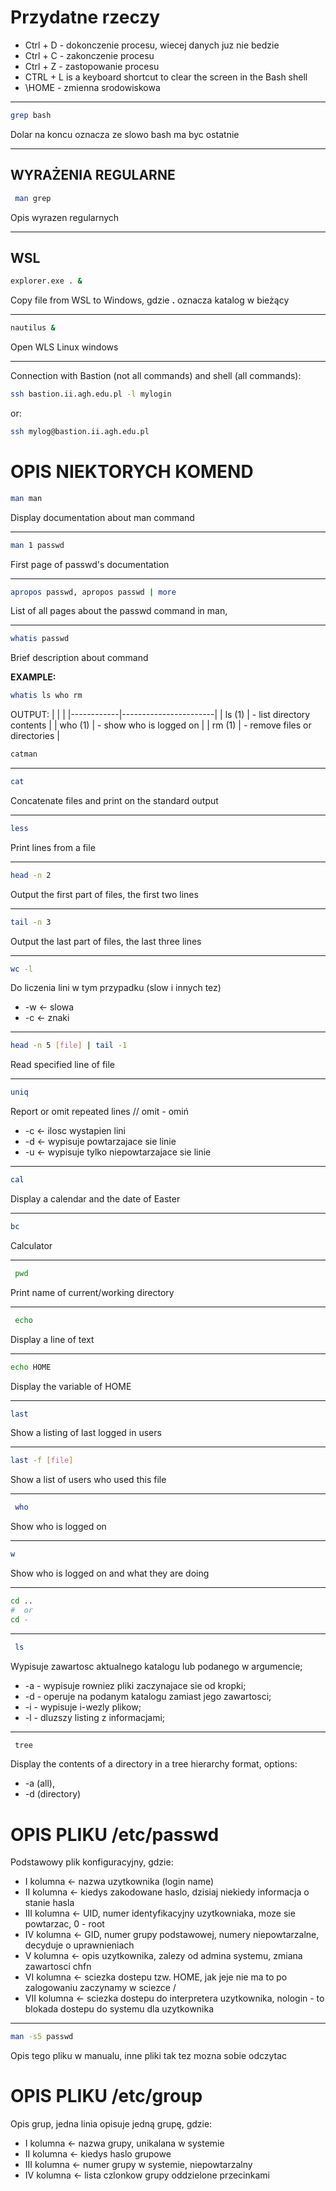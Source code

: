 # Przydatne rzeczy

- Ctrl + D - dokonczenie procesu, wiecej danych juz nie bedzie 
- Ctrl + C - zakonczenie procesu 
- Ctrl + Z - zastopowanie procesu 
- CTRL + L is a keyboard shortcut to clear the screen in the Bash shell
- \HOME - zmienna srodowiskowa 

-----------------

```bash
grep bash 
```
Dolar na koncu oznacza ze slowo bash ma byc ostatnie

-----------------

## WYRAŻENIA REGULARNE
```bash
 man grep 
 ```

 Opis wyrazen regularnych 

 -----------------

## WSL
```bash
explorer.exe . & 
```
Copy file from WSL to Windows, gdzie **.** oznacza katalog w bieżący

-----------------

```bash
nautilus &
```
Open WLS Linux windows

-----------------

Connection with Bastion (not all commands) and shell (all commands):
```bash 
ssh bastion.ii.agh.edu.pl -l mylogin
```
or:
```bash 
ssh mylog@bastion.ii.agh.edu.pl
```


# OPIS NIEKTORYCH KOMEND 
```bash
man man
```

Display documentation about man command 

-----------------
```bash
man 1 passwd
```
First page of passwd's documentation

-----------------
```bash
apropos passwd, apropos passwd | more 
```

List of all pages about the passwd command in man,

-----------------
```bash
whatis passwd 
```

Brief description about command

**EXAMPLE:**
```bash
whatis ls who rm
```
OUTPUT:
| | |
|------------|-----------------------|
| ls (1)     |          - list directory contents |
| who (1)     |         - show who is logged on |
| rm (1)     |          - remove files or directories |

```bash
catman  
```
-----------------
```bash
cat 
```
Concatenate files and print on the standard output

-----------------

```bash
less
```
Print lines from a file 

-----------------

```bash
head -n 2 
```
Output the first part of files, the first two lines

-----------------

```bash
tail -n 3 
```
Output the last part of files, the last three lines 

-----------------

```bash
wc -l 
```
Do liczenia lini w tym przypadku (slow i innych tez) 
   -  -w <- slowa 
   -  -c <- znaki

-----------------
```bash
head -n 5 [file] | tail -1 
```
Read specified line of file 

-----------------
```bash
uniq 
```
Report or omit repeated lines // omit - omiń
-	-c <- ilosc wystapien lini 
-	-d <- wypisuje powtarzajace sie linie 
-	-u <- wypisuje tylko niepowtarzajace sie linie  

-----------------

```bash
cal 
```
Display a calendar and the date of Easter

-----------------

```bash
bc 
```
Calculator 

-----------------

```bash
 pwd 
 ```
Print name of current/working directory 

-----------------

```bash
 echo 
 ```
 Display a line of text 

 -----------------
 ```bash
 echo HOME 
 ```
 Display the variable of HOME

 -----------------

 ```bash
 last 
 ```
 Show a listing of last logged in users 

 -----------------

 ```bash
 last -f [file] 
 ```
 Show a list of users who used this file 

 -----------------

```bash
 who 
 ```
 Show who is logged on 

 -----------------

 ```bash
 w 
 ```
 Show who is logged on and what they are doing

 -----------------

 ```bash
 cd .. 
#  or 
cd -
```
-----------------
```bash
 ls 
 ```
 Wypisuje zawartosc aktualnego katalogu lub podanego w argumencie;	
-	-a - wypisuje rowniez pliki zaczynajace sie od kropki;
-	-d - operuje na podanym katalogu zamiast jego zawartosci;
-	-i - wypisuje i-wezly plikow;
-	-l - dluzszy listing z informacjami;

-----------------
```bash
 tree 
 ```
 Display the contents of a directory in a tree hierarchy format, options: 
 - -a (all), 
 - -d (directory)



# OPIS PLIKU /etc/passwd
 Podstawowy plik konfiguracyjny, gdzie:

- I kolumna <- nazwa uzytkownika (login name) 
- II kolumna <- kiedys zakodowane haslo, dzisiaj niekiedy informacja o stanie hasla 
- III kolumna <- UID, numer identyfikacyjny uzytkowniaka, moze sie powtarzac, 0 - root
- IV kolumna <- GID, numer grupy podstawowej, numery niepowtarzalne, decyduje o uprawnieniach 
- V kolumna <- opis uzytkownika, zalezy od admina systemu, zmiana zawartosci  chfn
- VI kolumna <- sciezka dostepu tzw. HOME, jak jeje nie ma to po zalogowaniu zaczynamy w sciezce /
- VII kolumna <- sciezka dostepu do interpretera uzytkownika, nologin - to blokada dostepu do systemu dla uzytkownika 
  

-----------------

  ```bash
 man -s5 passwd 
 ```
 Opis tego pliku w manualu, inne pliki tak tez mozna sobie odczytac  



# OPIS PLIKU /etc/group 

Opis grup, jedna linia opisuje jedną grupę, gdzie:

- I kolumna <- nazwa grupy, unikalana w systemie
- II kolumna <- kiedys haslo grupowe 
- III kolumna <- numer grupy w systemie, niepowtarzalny
- IV kolumna <- lista czlonkow grupy oddzielone przecinkami